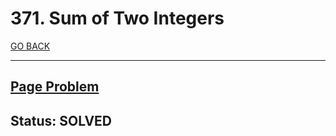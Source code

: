 # 371. Sum of Two Integers

[GO BACK](../README.md)

___

## [Page Problem](https://leetcode.com/problems/number-of-islands/)

## Status: SOLVED
